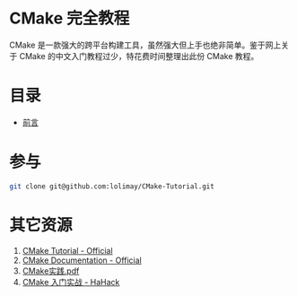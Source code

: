 # CMake 完全教程
CMake 是一款强大的跨平台构建工具，虽然强大但上手也绝非简单。鉴于网上关于 CMake 的中文入门教程过少，特花费时间整理出此份 CMake 教程。

# 目录
- [前言](./tutorials/preface.md)

# 参与
````bash
git clone git@github.com:lolimay/CMake-Tutorial.git
````

# 其它资源
1. [CMake Tutorial - Official](https://cmake.org/cmake-tutorial/)
2. [CMake Documentation - Official](https://cmake.org/cmake/help/latest/index.html)
3. [CMake实践.pdf](./resources/CMake_Practice.pdf)
4. [CMake 入门实战 - HaHack](https://www.hahack.com/codes/cmake/#stq=&stp=0)